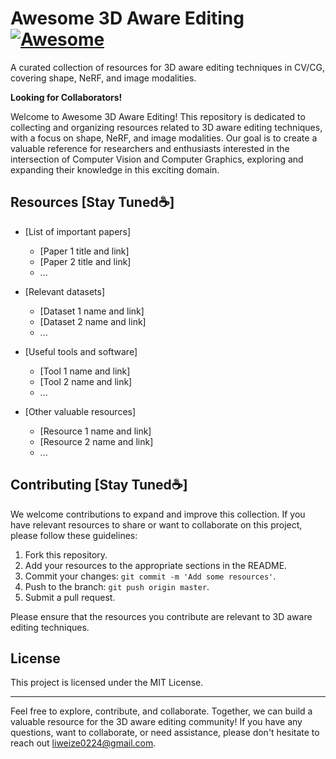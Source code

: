 # Awesome 3D Aware Editing [![Awesome](https://cdn.rawgit.com/sindresorhus/awesome/d7305f38d29fed78fa85652e3a63e154dd8e8829/media/badge.svg)](https://github.com/sindresorhus/awesome)
A curated collection of resources for 3D aware editing techniques in CV/CG, covering shape, NeRF, and image modalities.

**Looking for Collaborators!**

Welcome to Awesome 3D Aware Editing! This repository is dedicated to collecting and organizing resources related to 3D aware editing techniques, with a focus on shape, NeRF, and image modalities. Our goal is to create a valuable reference for researchers and enthusiasts interested in the intersection of Computer Vision and Computer Graphics, exploring and expanding their knowledge in this exciting domain.

## Resources [Stay Tuned☕]

- [List of important papers]
  - [Paper 1 title and link]
  - [Paper 2 title and link]
  - ...

- [Relevant datasets]
  - [Dataset 1 name and link]
  - [Dataset 2 name and link]
  - ...

- [Useful tools and software]
  - [Tool 1 name and link]
  - [Tool 2 name and link]
  - ...

- [Other valuable resources]
  - [Resource 1 name and link]
  - [Resource 2 name and link]
  - ...

## Contributing [Stay Tuned☕]

We welcome contributions to expand and improve this collection. If you have relevant resources to share or want to collaborate on this project, please follow these guidelines:

1. Fork this repository.
2. Add your resources to the appropriate sections in the README.
3. Commit your changes: `git commit -m 'Add some resources'`.
4. Push to the branch: `git push origin master`.
5. Submit a pull request.

Please ensure that the resources you contribute are relevant to 3D aware editing techniques.

## License

This project is licensed under the MIT License.

---

Feel free to explore, contribute, and collaborate. Together, we can build a valuable resource for the 3D aware editing community! If you have any questions, want to collaborate, or need assistance, please don't hesitate to reach out liweize0224@gmail.com.
